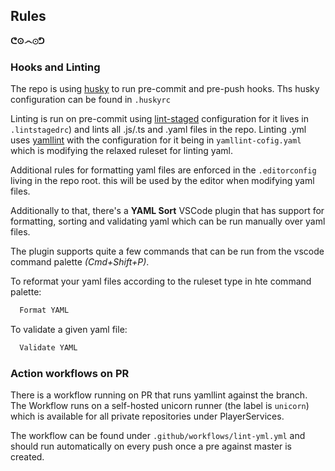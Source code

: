 ## Rules
  **ᕦ⊙෴⊙ᕤ**
### Hooks and Linting
  The repo is using [husky](https://github.com/typicode/husky) to run pre-commit and pre-push hooks.
  Ths husky configuration can be found in `.huskyrc`

  Linting is run on pre-commit using [lint-staged](https://github.com/okonet/lint-staged#readme) configuration for it lives in `.lintstagedrc`) and lints all .js/.ts and .yaml files in the repo.
  Linting .yml uses [yamllint](https://yamllint.readthedocs.io/en/stable/) with the configuration for it being in `yamllint-cofig.yaml` which is modifying the relaxed ruleset for linting yaml.

  Additional rules for formatting yaml files are enforced in the `.editorconfig` living in the repo root. this will be used by the editor when modifying yaml files.

  Additionally to that,  there's a  **YAML Sort** VSCode plugin that has support for formatting, sorting and validating yaml which can be run manually over yaml files.

  The plugin supports quite a few commands that can be run from the vscode command palette *(Cmd+Shift+P)*.

  To reformat your yaml files according to the ruleset type in hte command palette:
  ```sh
    Format YAML
  ```

  To validate a given yaml file:
  ```sh
    Validate YAML
  ```

### Action workflows on PR

There is a workflow running on PR that runs yamllint against the branch. The Workflow runs on a self-hosted unicorn runner (the label is `unicorn`) which is available for all private repositories under PlayerServices.

The workflow can be found under `.github/workflows/lint-yml.yml` and should run automatically on every push once a pre against master is created.
